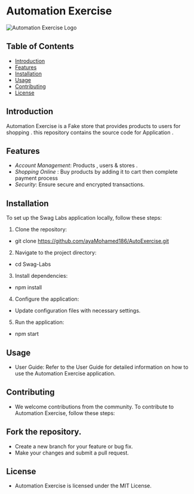 # Automation Exercise

![Automation Exercise Logo](https://automationexercise.com/static/images/home/logo.png)

## Table of Contents

- [Introduction](#introduction)
- [Features](#features)
- [Installation](#installation)
- [Usage](#usage)
- [Contributing](#contributing)
- [License](#license)

## Introduction

Automation Exercise is a Fake store that provides products to users for shopping . this repository contains the source code for Application .

## Features

- *Account Management*: Products , users & stores .
- *Shopping Online* : Buy products by adding it to cart then complete payment process
- *Security*: Ensure secure and encrypted transactions.

## Installation

To set up the Swag Labs application locally, follow these steps:

1. Clone the repository:
*   git clone https://github.com/ayaMohamed186/AutoExercise.git
2. Navigate to the project directory:
*   cd Swag-Labs
3. Install dependencies:
*   npm install
4. Configure the application:

* Update configuration files with necessary settings.
5. Run the application:
*   npm start

## Usage
* User Guide: Refer to the User Guide for detailed information on how to use the Automation Exercise application.

## Contributing
* We welcome contributions from the community. To contribute to Automation Exercise, follow these steps:

## Fork the repository.
* Create a new branch for your feature or bug fix.
* Make your changes and submit a pull request.

## License
* Automation Exercise is licensed under the MIT License.